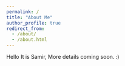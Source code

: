 ```yaml
---
permalink: /
title: "About Me"
author_profile: true
redirect_from: 
  - /about/
  - /about.html
---
```


Hello It is Samir,
More details coming soon. :) 